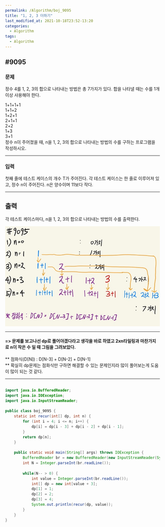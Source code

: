 ```yaml
---
permalink: /Algorithm/boj_9095
title: "1, 2, 3 더하기"
last_modified_at: 2021-10-18T23:52-13:20
categories:
  - Algorithm
tags:
  - Algorithm
---
```


## #9095

### 문제

정수 4를 1, 2, 3의 합으로 나타내는 방법은 총 7가지가 있다. 합을 나타낼 때는 수를 1개 이상 사용해야 한다.

1+1+1+1  
1+1+2  
1+2+1  
2+1+1  
2+2  
1+3  
3+1  
정수 n이 주어졌을 때, n을 1, 2, 3의 합으로 나타내는 방법의 수를 구하는 프로그램을 작성하시오.

---

### 입력

첫째 줄에 테스트 케이스의 개수 T가 주어진다. 각 테스트 케이스는 한 줄로 이루어져 있고, 정수 n이 주어진다. n은 양수이며 11보다 작다.

---

## 출력

각 테스트 케이스마다, n을 1, 2, 3의 합으로 나타내는 방법의 수를 출력한다.

![9095](/assets/image/algo/9095.jpg)

---

#### => 문제를 보고나선 dp로 풀어야겠다라고 생각을 바로 하였고 2xn타일링과 마찬가지로 n이 작은 수 일 때 그림을 그려보았다.

** 점화식(D[N]) : D[N-3] + D[N-2] + D[N-1]  
** 확실히 dp문제는 점화식만 구하면 해결할 수 있는 문제인지라 많이 풀어보는게 도움이 많이 되는 것 같다.

---

```java

```

```java
import java.io.BufferedReader;
import java.io.IOException;
import java.io.InputStreamReader;

public class boj_9095 {
    static int recur(int[] dp, int n) {
        for (int i = 4; i <= n; i++) {
            dp[i] = dp[i - 3] + dp[i - 2] + dp[i - 1];
        }
        return dp[n];
    }

    public static void main(String[] args) throws IOException {
        BufferedReader br = new BufferedReader(new InputStreamReader(System.in));
        int N = Integer.parseInt(br.readLine());

        while(N-- > 0) {
            int value = Integer.parseInt(br.readLine());
            int[] dp = new int[value + 3];
            dp[1] = 1;
            dp[2] = 2;
            dp[3] = 4;
            System.out.println(recur(dp, value));
        }
    }
}
```
